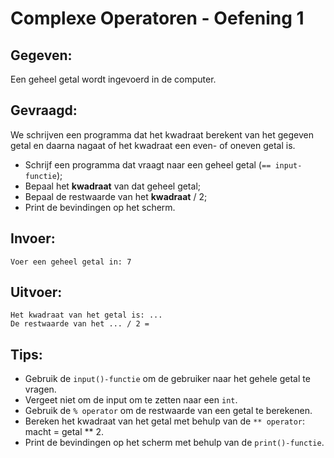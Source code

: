 # Complexe Operatoren - Oefening 1

## Gegeven:
Een geheel getal wordt ingevoerd in de computer. 

## Gevraagd: 
We schrijven een programma dat het kwadraat berekent van het gegeven getal en daarna nagaat of het kwadraat een even- of oneven getal is. 
* Schrijf een programma dat vraagt naar een geheel getal (`== input-functie`);
* Bepaal het **kwadraat** van dat geheel getal;
* Bepaal de restwaarde van het **kwadraat** / 2;
* Print de bevindingen op het scherm.

## Invoer: 
```
Voer een geheel getal in: 7
```
## Uitvoer: 
```
Het kwadraat van het getal is: ...
De restwaarde van het ... / 2 = 

```

## Tips: 
* Gebruik de `input()-functie` om de gebruiker naar het gehele getal te vragen. 
* Vergeet niet om de input om te zetten naar een `int`.
* Gebruik de `% operator` om de restwaarde van een getal te berekenen.
* Bereken het kwadraat van het getal met behulp van de `** operator`: macht = getal ** 2.
* Print de bevindingen op het scherm met behulp van de `print()-functie`.

